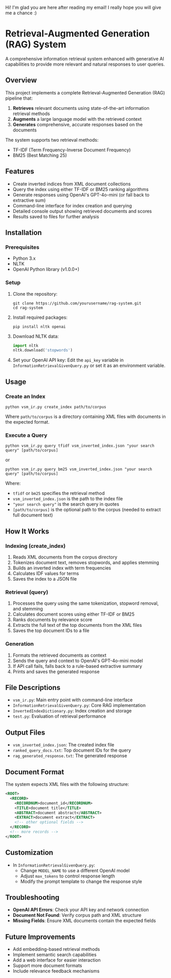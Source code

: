 Hi! I'm glad you are here after reading my email!
I really hope you will give me a chance :)

# Retrieval-Augmented Generation (RAG) System

A comprehensive information retrieval system enhanced with generative AI capabilities to provide more relevant and natural responses to user queries.

## Overview

This project implements a complete Retrieval-Augmented Generation (RAG) pipeline that:

1. **Retrieves** relevant documents using state-of-the-art information retrieval methods
2. **Augments** a large language model with the retrieved context
3. **Generates** comprehensive, accurate responses based on the documents

The system supports two retrieval methods:
- TF-IDF (Term Frequency-Inverse Document Frequency)
- BM25 (Best Matching 25)

## Features

- Create inverted indices from XML document collections
- Query the index using either TF-IDF or BM25 ranking algorithms
- Generate responses using OpenAI's GPT-4o-mini (or fall back to extractive sum)
- Command-line interface for index creation and querying
- Detailed console output showing retrieved documents and scores
- Results saved to files for further analysis

## Installation

### Prerequisites

- Python 3.x
- NLTK
- OpenAI Python library (v1.0.0+)

### Setup

1. Clone the repository:
   ```
   git clone https://github.com/yourusername/rag-system.git
   cd rag-system
   ```

2. Install required packages:
   ```
   pip install nltk openai
   ```

3. Download NLTK data:
   ```python
   import nltk
   nltk.download('stopwords')
   ```

4. Set your OpenAI API key:
   Edit the `api_key` variable in `InformationRetrievalGivenQuery.py` or set it as an environment variable.

## Usage

### Create an Index

```
python vsm_ir.py create_index path/to/corpus
```

Where `path/to/corpus` is a directory containing XML files with documents in the expected format.

### Execute a Query

```
python vsm_ir.py query tfidf vsm_inverted_index.json "your search query" [path/to/corpus]
```

or 

```
python vsm_ir.py query bm25 vsm_inverted_index.json "your search query" [path/to/corpus]
```

Where:
- `tfidf` or `bm25` specifies the retrieval method
- `vsm_inverted_index.json` is the path to the index file
- `"your search query"` is the search query in quotes
- `[path/to/corpus]` is the optional path to the corpus (needed to extract full document text)

## How It Works

### Indexing (create_index)

1. Reads XML documents from the corpus directory
2. Tokenizes document text, removes stopwords, and applies stemming
3. Builds an inverted index with term frequencies
4. Calculates IDF values for terms
5. Saves the index to a JSON file

### Retrieval (query)

1. Processes the query using the same tokenization, stopword removal, and stemming
2. Calculates document scores using either TF-IDF or BM25
3. Ranks documents by relevance score
4. Extracts the full text of the top documents from the XML files
5. Saves the top document IDs to a file

### Generation

1. Formats the retrieved documents as context
2. Sends the query and context to OpenAI's GPT-4o-mini model
3. If API call fails, falls back to a rule-based extractive summary
4. Prints and saves the generated response

## File Descriptions

- `vsm_ir.py`: Main entry point with command-line interface
- `InformationRetrievalGivenQuery.py`: Core RAG implementation
- `InvertedIndexDictionary.py`: Index creation and storage
- `test.py`: Evaluation of retrieval performance

## Output Files

- `vsm_inverted_index.json`: The created index file
- `ranked_query_docs.txt`: Top document IDs for the query
- `rag_generated_response.txt`: The generated response

## Document Format

The system expects XML files with the following structure:

```xml
<ROOT>
  <RECORD>
    <RECORDNUM>document_id</RECORDNUM>
    <TITLE>document title</TITLE>
    <ABSTRACT>document abstract</ABSTRACT>
    <EXTRACT>document extract</EXTRACT>
    <!-- other optional fields -->
  </RECORD>
  <!-- more records -->
</ROOT>
```

## Customization

- In `InformationRetrievalGivenQuery.py`:
  - Change `MODEL_NAME` to use a different OpenAI model
  - Adjust `max_tokens` to control response length
  - Modify the prompt template to change the response style

## Troubleshooting

- **OpenAI API Errors**: Check your API key and network connection
- **Document Not Found**: Verify corpus path and XML structure
- **Missing Fields**: Ensure XML documents contain the expected fields

## Future Improvements

- Add embedding-based retrieval methods
- Implement semantic search capabilities
- Add a web interface for easier interaction
- Support more document formats
- Include relevance feedback mechanisms
